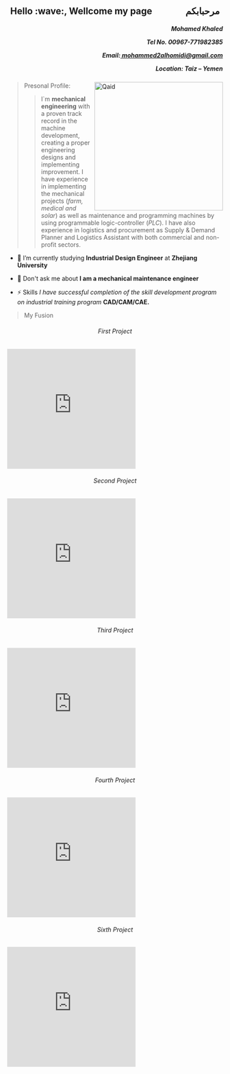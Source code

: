 <h2 align="center"> Hello :wave:,  Wellcome my page &emsp; &emsp; &emsp;مرحبابكم </h2> 
<!-- <h1 align="center"> مرحبابكم pre></h1>-->
<h5 align="right"><p>Mohamed Khaled</p><p>Tel No. 00967-771982385</p> 
<p>Email:<a href = "mohammed2alhomidi@gmail.com"> mohammed2alhomidi@gmail.com</a> </p> <p align = "right">Location: Taiz – Yemen </h3>
<img align="right" alt="Qaid" width="300" src="img/qiad.jpg">

> Presonal Profile:
 >> I`m  **mechanical engineering** with a proven track record in the machine development, creating a proper engineering designs and implementing improvement. I have experience in implementing the mechanical projects (*farm, medical and solar*) as well as maintenance and programming machines by using programmable logic-controller (*PLC*). I have also experience in logistics and procurement as Supply & Demand Planner and Logistics Assistant with both commercial and non-profit sectors.


- 🌱 I’m currently studying **Industrial Design Engineer** at **Zhejiang University**

- 💬 Don't ask me about **I am a mechanical maintenance engineer**

- ⚡ Skills *I have successful completion of the skill development program on industrial training program* **CAD/CAM/CAE.**

> My Fusion
<h6><p align = "center"> First Project</p></h6>
 <iframe src="https://myhub.autodesk360.com/ue28cacf9/shares/public/SH35dfcQT936092f0e435cec0a7e0859d738?mode=embed" width="300"  height="280" allowfullscreen="true" webkitallowfullscreen="true" mozallowfullscreen="true"  frameborder="0"></iframe>
 

<h6><p align = "center"> Second Project</p></h6>
 <iframe src="https://myhub.autodesk360.com/ue28cacf9/shares/public/SH35dfcQT936092f0e43b14627f50a6167e7?mode=embed" width="300" height="280" allowfullscreen="true" webkitallowfullscreen="true" mozallowfullscreen="true"  frameborder="0"></iframe>

<h6><p align = "center"> Third Project</p></h6>
 <iframe src="https://myhub.autodesk360.com/ue28cacf9/shares/public/SH35dfcQT936092f0e43d85e7386252b1c3f?mode=embed" width="300"  height="280" allowfullscreen="true" webkitallowfullscreen="true" mozallowfullscreen="true"  frameborder="0"></iframe>

<h6><p align = "center"> Fourth Project</p></h6>
 <iframe src="https://myhub.autodesk360.com/ue28cacf9/shares/public/SH35dfcQT936092f0e438b6df135e4543ec0?mode=embed" width="300"  height="280" allowfullscreen="true" webkitallowfullscreen="true" mozallowfullscreen="true"  frameborder="0"></iframe>
 
<h6><p align = "center"> Sixth Project</p></h6>
 <iframe src="https://myhub.autodesk360.com/ue28cacf9/shares/public/SH35dfcQT936092f0e43151843a200cf47dd?mode=embed" width="300" height="280" allowfullscreen="true" webkitallowfullscreen="true" mozallowfullscreen="true"  frameborder="0"></iframe>